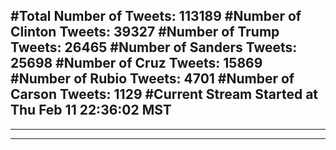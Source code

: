 #Total Number of Tweets: 113189 
#Number of Clinton Tweets: 39327
#Number of Trump Tweets: 26465
#Number of Sanders Tweets: 25698
#Number of Cruz Tweets: 15869
#Number of Rubio Tweets: 4701
#Number of Carson Tweets: 1129
#Current Stream Started at Thu Feb 11 22:36:02 MST
---
---
---
